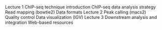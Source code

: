 Lecture 1
  ChIP-seq technique introduction
  ChIP-seq data analysis strategy
  Read mapping (bowtie2)
  Data formats
Lecture 2
  Peak calling (macs2)
  Quality control
  Data visualization (IGV)
Lecture 3
  Downstream analysis and integration
  Web-based resources

